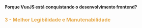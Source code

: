 #### Porque VueJS está conquistando o desenvolvimento frontend?
<h3
  style="color: #e7ad52"
  class="fragment fade-in">
  3 - Melhor Legibilidade e Manutenabilidade
</h3>
